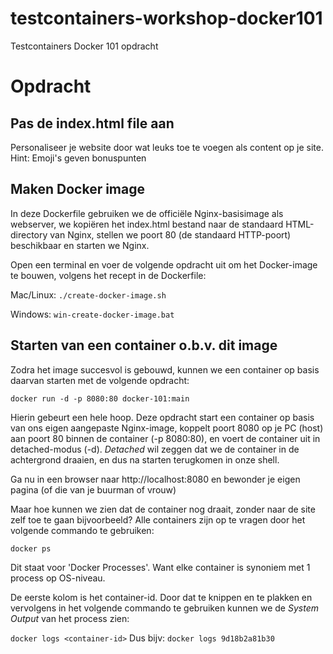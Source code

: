 # testcontainers-workshop-docker101
Testcontainers Docker 101 opdracht

# Opdracht

## Pas de index.html file aan
Personaliseer je website door wat leuks toe te voegen als content op je site.
Hint: Emoji's geven bonuspunten

## Maken Docker image

In deze Dockerfile gebruiken we de officiële Nginx-basisimage als webserver, we kopiëren het index.html bestand naar de standaard HTML-directory van Nginx, stellen we poort 80 (de standaard HTTP-poort) beschikbaar en starten we Nginx.

Open een terminal en voer de volgende opdracht uit om het Docker-image te bouwen, volgens het recept in de Dockerfile:

Mac/Linux: 
``./create-docker-image.sh``

Windows: 
``win-create-docker-image.bat``

## Starten van een container o.b.v. dit image
Zodra het image succesvol is gebouwd, kunnen we een container op basis daarvan starten met de volgende opdracht:

``docker run -d -p 8080:80 docker-101:main``

Hierin gebeurt een hele hoop. Deze opdracht start een container op basis van ons eigen aangepaste Nginx-image, koppelt poort 8080 op je PC (host) aan poort 80 binnen de container (-p 8080:80), en voert de container uit in detached-modus (-d).
_Detached_ wil zeggen dat we de container in de achtergrond draaien, en dus na starten terugkomen in onze shell.

Ga nu in een browser naar http://localhost:8080 en bewonder je eigen pagina (of die van je buurman of vrouw)

Maar hoe kunnen we zien dat de container nog draait, zonder naar de site zelf toe te gaan bijvoorbeeld?
Alle containers zijn op te vragen door het volgende commando te gebruiken:

``docker ps``

Dit staat voor 'Docker Processes'. Want elke container is synoniem met 1 process op OS-niveau.

De eerste kolom is het container-id. Door dat te knippen en te plakken en vervolgens in het volgende commando
te gebruiken kunnen we de _System Output_ van het process zien:

``docker logs <container-id>``
Dus bijv:
``docker logs 9d18b2a81b30``




